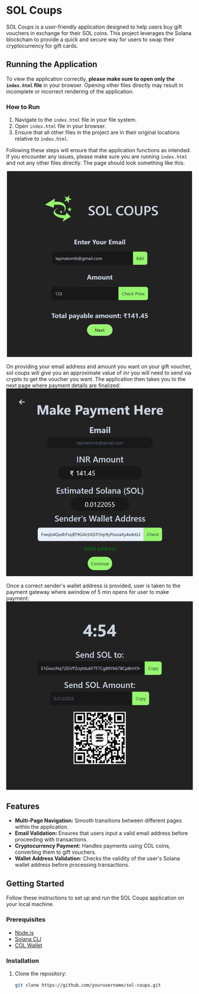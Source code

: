 # SOL Coups

SOL Coups is a user-friendly application designed to help users buy gift vouchers in exchange for their SOL coins. This project leverages the Solana blockchain to provide a quick and secure way for users to swap their cryptocurrency for gift cards. 

## Running the Application

To view the application correctly, **please make sure to open only the `index.html` file** in your browser. Opening other files directly may result in incomplete or incorrect rendering of the application.

### How to Run

1. Navigate to the `index.html` file in your file system.
2. Open `index.html` file in your browser.
3. Ensure that all other files in the project are in their original locations relative to `index.html`.

Following these steps will ensure that the application functions as intended. If you encounter any issues, please make sure you are running `index.html` and not any other files directly. The page should look something like this:
<div style="text-align: center;"><img src="images/page1.png" alt="Email Image" width="500" height="500"></div>

On providing your email address and amount you want on your gift voucher, sol coups will give you an approximate value of inr you will need to send via crypto to get the voucher you want. The application then takes you to the next page where payment details are finalized:
![Page2](images/page2.png)

Once a correct sender's wallet address is provided, user is taken to the payment gateway where awindow of 5 min opens for user to make payment:
![Page3.1](images/page3.1.png)

## Features

- **Multi-Page Navigation:** Smooth transitions between different pages within the application.
- **Email Validation:** Ensures that users input a valid email address before proceeding with transactions.
- **Cryptocurrency Payment:** Handles payments using COL coins, converting them to gift vouchers.
- **Wallet Address Validation:** Checks the validity of the user's Solana wallet address before processing transactions.

## Getting Started

Follow these instructions to set up and run the SOL Coups application on your local machine.

### Prerequisites

- [Node.js](https://nodejs.org/)
- [Solana CLI](https://docs.solana.com/cli/install-solana-cli-tools)
- [COL Wallet](#)

### Installation

1. Clone the repository:

   ```bash
   git clone https://github.com/yourusername/sol-coups.git
